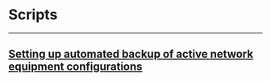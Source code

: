 # Scripts
--------------------------------------------------------------------------------------------------------------
[Setting up automated backup of active network equipment configurations](https://github.com/dimoroz772/Scripts/blob/main/Setting_up_automated_backup_of_active_network_equipment_configurations)
--------------------------------------------------------------------------------------------------------------
